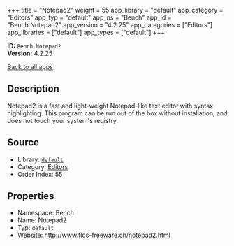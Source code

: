 ﻿+++
title = "Notepad2"
weight = 55
app_library = "default"
app_category = "Editors"
app_typ = "default"
app_ns = "Bench"
app_id = "Bench.Notepad2"
app_version = "4.2.25"
app_categories = ["Editors"]
app_libraries = ["default"]
app_types = ["default"]
+++

**ID:** `Bench.Notepad2`  
**Version:** 4.2.25  
<!--more-->

[Back to all apps](/apps/)

## Description
Notepad2 is a fast and light-weight Notepad-like text editor with syntax highlighting.
This program can be run out of the box without installation, and does not touch your system's registry.

## Source

* Library: [`default`](/app_libraries/default)
* Category: [Editors](/app_categories/editors)
* Order Index: 55

## Properties

* Namespace: Bench
* Name: Notepad2
* Typ: `default`
* Website: <http://www.flos-freeware.ch/notepad2.html>

